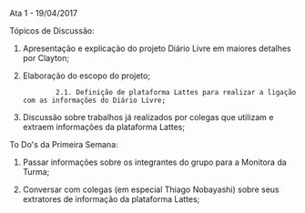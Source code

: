 Ata 1 - 19/04/2017

Tópicos de Discussão:

1. Apresentação e explicação do projeto Diário Livre em maiores detalhes por Clayton;

2. Elaboração do escopo do projeto;

               2.1. Definição de plataforma Lattes para realizar a ligação com as informações do Diário Livre;

3. Discussão sobre trabalhos já realizados por colegas que utilizam e extraem informações da plataforma Lattes;

To Do's da Primeira Semana:

1. Passar informações sobre os integrantes do grupo para a Monitora da Turma;

2. Conversar com colegas (em especial Thiago Nobayashi) sobre seus extratores de informação da plataforma Lattes;

